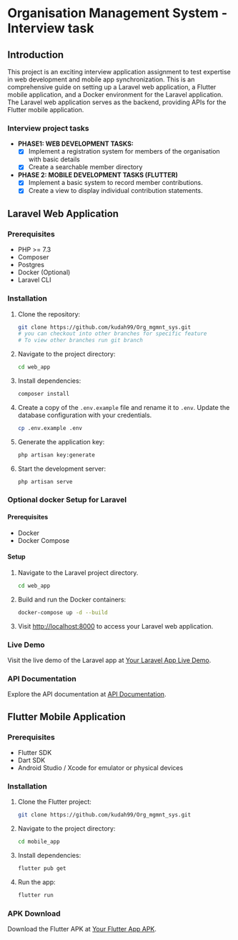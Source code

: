 # Organisation Management System - Interview task

## Introduction

This project is an exciting interview application assignment to test expertise
in web development and mobile app synchronization. This is an comprehensive guide on setting up a  Laravel web application,
a Flutter mobile application, and a Docker environment for the Laravel application.
The Laravel web application serves as the backend, providing APIs for the Flutter mobile application.

### Interview project tasks
- <b>PHASE1: WEB DEVELOPMENT TASKS:</b>
  - [X] Implement a registration system for members of the organisation with basic details
  - [X] Create a searchable member directory
- <b>PHASE 2: MOBILE DEVELOPMENT TASKS (FLUTTER)</b>
  - [X] Implement a basic system to record member contributions.
  - [X] Create a view to display individual contribution statements.

## Laravel Web Application

### Prerequisites

- PHP >= 7.3
- Composer
- Postgres
- Docker (Optional)
- Laravel CLI

### Installation

1. Clone the repository:

   ```bash
   git clone https://github.com/kudah99/Org_mgmnt_sys.git
   # you can checkout into other branches for specific feature  
   # To view other branches run git branch
   ```

2. Navigate to the project directory:

   ```bash
   cd web_app
   ```

3. Install dependencies:

   ```bash
   composer install
   ```

4. Create a copy of the `.env.example` file and rename it to `.env`. Update the database configuration with your credentials.

   ```bash
   cp .env.example .env
   ```

5. Generate the application key:

   ```bash
   php artisan key:generate
   ```

7. Start the development server:

   ```bash
   php artisan serve
   ```
### Optional docker Setup for Laravel

#### Prerequisites

- Docker
- Docker Compose

#### Setup

1. Navigate to the Laravel project directory.

   ```bash
   cd web_app
   ```

2. Build and run the Docker containers:

   ```bash
   docker-compose up -d --build
   ```

3. Visit [http://localhost:8000](http://localhost:8000) to access your Laravel web application.


### Live Demo

Visit the live demo of the Laravel app at [Your Laravel App Live Demo](https://oms-ivory.vercel.app/).

### API Documentation

Explore the API documentation at [API Documentation](https://oms-ivory.vercel.app/docs).

## Flutter Mobile Application

### Prerequisites

- Flutter SDK
- Dart SDK
- Android Studio / Xcode for emulator or physical devices

### Installation

1. Clone the Flutter project:

   ```bash
   git clone https://github.com/kudah99/Org_mgmnt_sys.git
   ```

2. Navigate to the project directory:

   ```bash
   cd mobile_app
   ```

3. Install dependencies:

   ```bash
   flutter pub get
   ```

4. Run the app:

   ```bash
   flutter run
   ```

### APK Download

Download the Flutter APK at [Your Flutter App APK](https://drive.google.com/file/d/1d-XXCiJrcFVmVQS3zG7oJxKHUXMwbNSd/view?usp=sharing).



